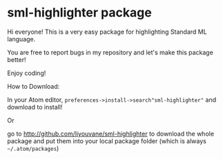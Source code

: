 # sml-highlighter package

Hi everyone! This is a very easy package for highlighting Standard ML language.

You are free to report bugs in my repository and let's make this package better!

Enjoy coding!

How to Download:

In your Atom editor, `preferences->install->search"sml-highlighter"` and download to install!

Or

go to http://github.com/liyouvane/sml-highlighter to download the whole package and put them into your local package folder (which is always `~/.atom/packages`)

